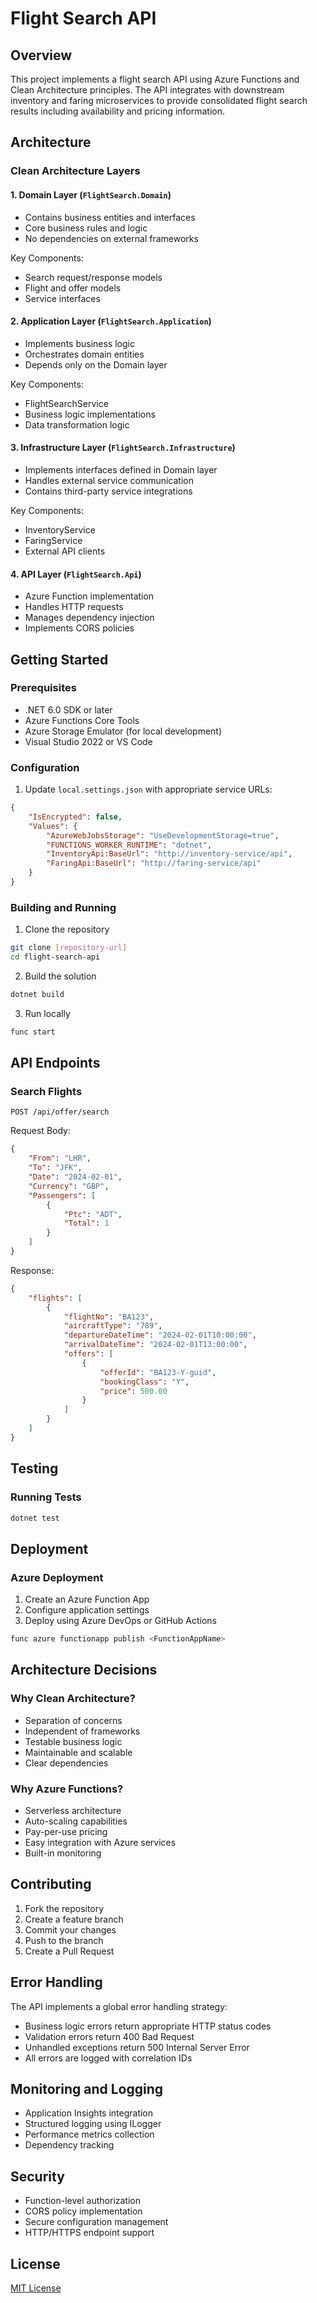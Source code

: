 ﻿# Flight Search API

## Overview
This project implements a flight search API using Azure Functions and Clean Architecture principles. The API integrates with downstream inventory and faring microservices to provide consolidated flight search results including availability and pricing information.

## Architecture

### Clean Architecture Layers

#### 1. Domain Layer (`FlightSearch.Domain`)
- Contains business entities and interfaces
- Core business rules and logic
- No dependencies on external frameworks

Key Components:
- Search request/response models
- Flight and offer models
- Service interfaces

#### 2. Application Layer (`FlightSearch.Application`)
- Implements business logic
- Orchestrates domain entities
- Depends only on the Domain layer

Key Components:
- FlightSearchService
- Business logic implementations
- Data transformation logic

#### 3. Infrastructure Layer (`FlightSearch.Infrastructure`)
- Implements interfaces defined in Domain layer
- Handles external service communication
- Contains third-party service integrations

Key Components:
- InventoryService
- FaringService
- External API clients

#### 4. API Layer (`FlightSearch.Api`)
- Azure Function implementation
- Handles HTTP requests
- Manages dependency injection
- Implements CORS policies

## Getting Started

### Prerequisites
- .NET 6.0 SDK or later
- Azure Functions Core Tools
- Azure Storage Emulator (for local development)
- Visual Studio 2022 or VS Code

### Configuration
1. Update `local.settings.json` with appropriate service URLs:
```json
{
    "IsEncrypted": false,
    "Values": {
        "AzureWebJobsStorage": "UseDevelopmentStorage=true",
        "FUNCTIONS_WORKER_RUNTIME": "dotnet",
        "InventoryApi:BaseUrl": "http://inventory-service/api",
        "FaringApi:BaseUrl": "http://faring-service/api"
    }
}
```

### Building and Running

1. Clone the repository
```bash
git clone [repository-url]
cd flight-search-api
```

2. Build the solution
```bash
dotnet build
```

3. Run locally
```bash
func start
```

## API Endpoints

### Search Flights
```http
POST /api/offer/search
```

Request Body:
```json
{
    "From": "LHR",
    "To": "JFK",
    "Date": "2024-02-01",
    "Currency": "GBP",
    "Passengers": [
        {
            "Ptc": "ADT",
            "Total": 1
        }
    ]
}
```

Response:
```json
{
    "flights": [
        {
            "flightNo": "BA123",
            "aircraftType": "789",
            "departureDateTime": "2024-02-01T10:00:00",
            "arrivalDateTime": "2024-02-01T13:00:00",
            "offers": [
                {
                    "offerId": "BA123-Y-guid",
                    "bookingClass": "Y",
                    "price": 500.00
                }
            ]
        }
    ]
}
```

## Testing

### Running Tests
```bash
dotnet test
```

## Deployment

### Azure Deployment
1. Create an Azure Function App
2. Configure application settings
3. Deploy using Azure DevOps or GitHub Actions

```bash
func azure functionapp publish <FunctionAppName>
```

## Architecture Decisions

### Why Clean Architecture?
- Separation of concerns
- Independent of frameworks
- Testable business logic
- Maintainable and scalable
- Clear dependencies

### Why Azure Functions?
- Serverless architecture
- Auto-scaling capabilities
- Pay-per-use pricing
- Easy integration with Azure services
- Built-in monitoring

## Contributing

1. Fork the repository
2. Create a feature branch
3. Commit your changes
4. Push to the branch
5. Create a Pull Request

## Error Handling
The API implements a global error handling strategy:
- Business logic errors return appropriate HTTP status codes
- Validation errors return 400 Bad Request
- Unhandled exceptions return 500 Internal Server Error
- All errors are logged with correlation IDs

## Monitoring and Logging
- Application Insights integration
- Structured logging using ILogger
- Performance metrics collection
- Dependency tracking

## Security
- Function-level authorization
- CORS policy implementation
- Secure configuration management
- HTTP/HTTPS endpoint support

## License
[MIT License](LICENSE)